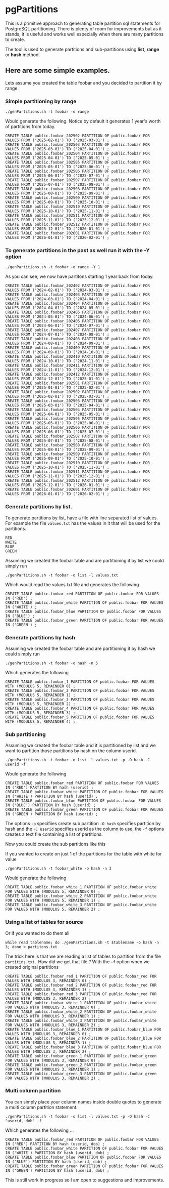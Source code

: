 # pgPartitions

This is a primitive approach to generating table partition sql statements for PostgreSQL partitioning. There is plenty of room for improvements but as it stands, it is useful and works well especially when there are many partitions to create.

The tool is used to generate partitions and sub-partitions using **list**, **range** or **hash** method. 

## Here are some simple examples.

Lets assume you created the table foobar and you decided to partition it by range.

### Simple partitioning by range

    ./genPartitions.sh -t foobar -o range  

Would generate the following.  Notice by default it generates 1 year's worth of partitions from today.

    CREATE TABLE public.foobar_202502 PARTITION OF public.foobar FOR VALUES FROM ('2025-02-01') TO ('2025-03-01') ;  
    CREATE TABLE public.foobar_202503 PARTITION OF public.foobar FOR VALUES FROM ('2025-03-01') TO ('2025-04-01') ;  
    CREATE TABLE public.foobar_202504 PARTITION OF public.foobar FOR VALUES FROM ('2025-04-01') TO ('2025-05-01') ;  
    CREATE TABLE public.foobar_202505 PARTITION OF public.foobar FOR VALUES FROM ('2025-05-01') TO ('2025-06-01') ;  
    CREATE TABLE public.foobar_202506 PARTITION OF public.foobar FOR VALUES FROM ('2025-06-01') TO ('2025-07-01') ;  
    CREATE TABLE public.foobar_202507 PARTITION OF public.foobar FOR VALUES FROM ('2025-07-01') TO ('2025-08-01') ;  
    CREATE TABLE public.foobar_202508 PARTITION OF public.foobar FOR VALUES FROM ('2025-08-01') TO ('2025-09-01') ;  
    CREATE TABLE public.foobar_202509 PARTITION OF public.foobar FOR VALUES FROM ('2025-09-01') TO ('2025-10-01') ;  
    CREATE TABLE public.foobar_202510 PARTITION OF public.foobar FOR VALUES FROM ('2025-10-01') TO ('2025-11-01') ;  
    CREATE TABLE public.foobar_202511 PARTITION OF public.foobar FOR VALUES FROM ('2025-11-01') TO ('2025-12-01') ;  
    CREATE TABLE public.foobar_202512 PARTITION OF public.foobar FOR VALUES FROM ('2025-12-01') TO ('2026-01-01') ;  
    CREATE TABLE public.foobar_202601 PARTITION OF public.foobar FOR VALUES FROM ('2026-01-01') TO ('2026-02-01') ;


### To generate partitions in the past as well run it with the -Y option

    ./genPartitions.sh -t foobar -o range -Y 1  

As you can see, we now have partitons starting 1 year back from today.

    CREATE TABLE public.foobar_202402 PARTITION OF public.foobar FOR VALUES FROM ('2024-02-01') TO ('2024-03-01') ;  
    CREATE TABLE public.foobar_202403 PARTITION OF public.foobar FOR VALUES FROM ('2024-03-01') TO ('2024-04-01') ;  
    CREATE TABLE public.foobar_202404 PARTITION OF public.foobar FOR VALUES FROM ('2024-04-01') TO ('2024-05-01') ;  
    CREATE TABLE public.foobar_202405 PARTITION OF public.foobar FOR VALUES FROM ('2024-05-01') TO ('2024-06-01') ;  
    CREATE TABLE public.foobar_202406 PARTITION OF public.foobar FOR VALUES FROM ('2024-06-01') TO ('2024-07-01') ;  
    CREATE TABLE public.foobar_202407 PARTITION OF public.foobar FOR VALUES FROM ('2024-07-01') TO ('2024-08-01') ;  
    CREATE TABLE public.foobar_202408 PARTITION OF public.foobar FOR VALUES FROM ('2024-08-01') TO ('2024-09-01') ;  
    CREATE TABLE public.foobar_202409 PARTITION OF public.foobar FOR VALUES FROM ('2024-09-01') TO ('2024-10-01') ;  
    CREATE TABLE public.foobar_202410 PARTITION OF public.foobar FOR VALUES FROM ('2024-10-01') TO ('2024-11-01') ;  
    CREATE TABLE public.foobar_202411 PARTITION OF public.foobar FOR VALUES FROM ('2024-11-01') TO ('2024-12-01') ;  
    CREATE TABLE public.foobar_202412 PARTITION OF public.foobar FOR VALUES FROM ('2024-12-01') TO ('2025-01-01') ;  
    CREATE TABLE public.foobar_202501 PARTITION OF public.foobar FOR VALUES FROM ('2025-01-01') TO ('2025-02-01') ;  
    CREATE TABLE public.foobar_202502 PARTITION OF public.foobar FOR VALUES FROM ('2025-02-01') TO ('2025-03-01') ;  
    CREATE TABLE public.foobar_202503 PARTITION OF public.foobar FOR VALUES FROM ('2025-03-01') TO ('2025-04-01') ;  
    CREATE TABLE public.foobar_202504 PARTITION OF public.foobar FOR VALUES FROM ('2025-04-01') TO ('2025-05-01') ;  
    CREATE TABLE public.foobar_202505 PARTITION OF public.foobar FOR VALUES FROM ('2025-05-01') TO ('2025-06-01') ;  
    CREATE TABLE public.foobar_202506 PARTITION OF public.foobar FOR VALUES FROM ('2025-06-01') TO ('2025-07-01') ;  
    CREATE TABLE public.foobar_202507 PARTITION OF public.foobar FOR VALUES FROM ('2025-07-01') TO ('2025-08-01') ;  
    CREATE TABLE public.foobar_202508 PARTITION OF public.foobar FOR VALUES FROM ('2025-08-01') TO ('2025-09-01') ;  
    CREATE TABLE public.foobar_202509 PARTITION OF public.foobar FOR VALUES FROM ('2025-09-01') TO ('2025-10-01') ;  
    CREATE TABLE public.foobar_202510 PARTITION OF public.foobar FOR VALUES FROM ('2025-10-01') TO ('2025-11-01') ;  
    CREATE TABLE public.foobar_202511 PARTITION OF public.foobar FOR VALUES FROM ('2025-11-01') TO ('2025-12-01') ;  
    CREATE TABLE public.foobar_202512 PARTITION OF public.foobar FOR VALUES FROM ('2025-12-01') TO ('2026-01-01') ;  
    CREATE TABLE public.foobar_202601 PARTITION OF public.foobar FOR VALUES FROM ('2026-01-01') TO ('2026-02-01') ;


### Generate partitions by list.

To generate partitions by list, have a file with line separated list of values.  For example the file `values.txt` has the values in it that will be used for the partitions.

    RED  
    WHITE  
    BLUE  
    GREEN

Assuming we created the foobar table and are partitioning it by list we could simply run

    ./genPartitions.sh -t foobar -o list -l values.txt

Which would read the values.txt file and generates the following

    CREATE TABLE public.foobar_red PARTITION OF public.foobar FOR VALUES IN ('RED') ;  
    CREATE TABLE public.foobar_white PARTITION OF public.foobar FOR VALUES IN ('WHITE') ;  
    CREATE TABLE public.foobar_blue PARTITION OF public.foobar FOR VALUES IN ('BLUE') ;  
    CREATE TABLE public.foobar_green PARTITION OF public.foobar FOR VALUES IN ('GREEN') ;


### Generate partitions by hash

Assuming we created the foobar table and are partitioning it by hash  we could simply run

    ./genPartitions.sh -t foobar -o hash -n 5

Which generates the following

    CREATE TABLE public.foobar_1 PARTITION OF public.foobar FOR VALUES WITH (MODULUS 5, REMAINDER 0) ;  
    CREATE TABLE public.foobar_2 PARTITION OF public.foobar FOR VALUES WITH (MODULUS 5, REMAINDER 1) ;  
    CREATE TABLE public.foobar_3 PARTITION OF public.foobar FOR VALUES WITH (MODULUS 5, REMAINDER 2) ;  
    CREATE TABLE public.foobar_4 PARTITION OF public.foobar FOR VALUES WITH (MODULUS 5, REMAINDER 3) ;  
    CREATE TABLE public.foobar_5 PARTITION OF public.foobar FOR VALUES WITH (MODULUS 5, REMAINDER 4) ;


### Sub partitioning 

Assuming we created the foobar table and it is partitioned by list and we want to partition those partitions by hash on the column userid.


    ./genPartitions.sh -t foobar -o list -l values.txt -p -O hash -C userid -f

Would generate the following

    CREATE TABLE public.foobar_red PARTITION OF public.foobar FOR VALUES IN ('RED') PARTITION BY hash (userid) ;  
    CREATE TABLE public.foobar_white PARTITION OF public.foobar FOR VALUES IN ('WHITE') PARTITION BY hash (userid) ;  
    CREATE TABLE public.foobar_blue PARTITION OF public.foobar FOR VALUES IN ('BLUE') PARTITION BY hash (userid) ;  
    CREATE TABLE public.foobar_green PARTITION OF public.foobar FOR VALUES IN ('GREEN') PARTITION BY hash (userid) ;

The options `-p` specifiies create sub partition `-O hash` specifies partition by hash and the -`C userid` specifies userid as the column to use, the `-f` options creates a text file containing a list of partitions.


Now you could create the sub partitions like this

If you wanted to create on just 1 of the partitions for the table with white for value

    ./genPartitions.sh -t foobar_white -o hash -n 3

Would generate the following

    CREATE TABLE public.foobar_white_1 PARTITION OF public.foobar_white FOR VALUES WITH (MODULUS 5, REMAINDER 0) ;  
    CREATE TABLE public.foobar_white_2 PARTITION OF public.foobar_white FOR VALUES WITH (MODULUS 5, REMAINDER 1) ;  
    CREATE TABLE public.foobar_white_3 PARTITION OF public.foobar_white FOR VALUES WITH (MODULUS 5, REMAINDER 2) ;  
    


### Using a list of tables for source

Or if you wanted to do them all


    while read tablename; do ./genPartitions.sh -t $tablename -o hash -n 3; done < partitons.txt

The trick here is that  we are reading a list of tables to partition from the file `partitins.txt.`   How did we get that file ?
With the `-f` option when we created original partitions


    CREATE TABLE public.foobar_red_1 PARTITION OF public.foobar_red FOR VALUES WITH (MODULUS 3, REMAINDER 0) ;  
    CREATE TABLE public.foobar_red_2 PARTITION OF public.foobar_red FOR VALUES WITH (MODULUS 3, REMAINDER 1) ;  
    CREATE TABLE public.foobar_red_3 PARTITION OF public.foobar_red FOR VALUES WITH (MODULUS 3, REMAINDER 2) ;  
    CREATE TABLE public.foobar_white_1 PARTITION OF public.foobar_white FOR VALUES WITH (MODULUS 3, REMAINDER 0) ;  
    CREATE TABLE public.foobar_white_2 PARTITION OF public.foobar_white FOR VALUES WITH (MODULUS 3, REMAINDER 1) ;  
    CREATE TABLE public.foobar_white_3 PARTITION OF public.foobar_white FOR VALUES WITH (MODULUS 3, REMAINDER 2) ;  
    CREATE TABLE public.foobar_blue_1 PARTITION OF public.foobar_blue FOR VALUES WITH (MODULUS 3, REMAINDER 0) ;  
    CREATE TABLE public.foobar_blue_2 PARTITION OF public.foobar_blue FOR VALUES WITH (MODULUS 3, REMAINDER 1) ;  
    CREATE TABLE public.foobar_blue_3 PARTITION OF public.foobar_blue FOR VALUES WITH (MODULUS 3, REMAINDER 2) ;  
    CREATE TABLE public.foobar_green_1 PARTITION OF public.foobar_green FOR VALUES WITH (MODULUS 3, REMAINDER 0) ;  
    CREATE TABLE public.foobar_green_2 PARTITION OF public.foobar_green FOR VALUES WITH (MODULUS 3, REMAINDER 1) ;  
    CREATE TABLE public.foobar_green_3 PARTITION OF public.foobar_green FOR VALUES WITH (MODULUS 3, REMAINDER 2) ;


### Multi column partition

You can simply place your column names inside double quotes to generate a multi column partition statement.



    ./genPartitions.sh -t foobar -o list -l values.txt -p -O hash -C "userid, dob" -f  

  
Which generates the following ...  
  

    CREATE TABLE public.foobar_red PARTITION OF public.foobar FOR VALUES IN ('RED') PARTITION BY hash (userid, dob) ;  
    CREATE TABLE public.foobar_white PARTITION OF public.foobar FOR VALUES IN ('WHITE') PARTITION BY hash (userid, dob) ;  
    CREATE TABLE public.foobar_blue PARTITION OF public.foobar FOR VALUES IN ('BLUE') PARTITION BY hash (userid, dob) ;  
    CREATE TABLE public.foobar_green PARTITION OF public.foobar FOR VALUES IN ('GREEN') PARTITION BY hash (userid, dob) ;



This is still work in progress so I am open to suggestions and improvements.
